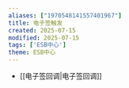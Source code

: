 ```yaml
---
aliases: ["1970548141557401967"]
title: 电子签触发
created: 2025-07-15
modified: 2025-07-15
tags: ['ESB中心']
theme: ESB中心
---
```


- [[电子签回调|电子签回调]]